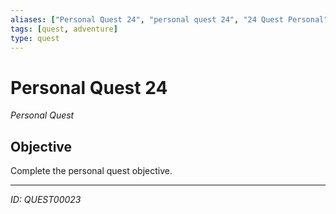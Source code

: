```yaml
---
aliases: ["Personal Quest 24", "personal quest 24", "24 Quest Personal"]
tags: [quest, adventure]
type: quest
---
```


# Personal Quest 24

*Personal Quest*

## Objective
Complete the personal quest objective.

---
*ID: QUEST00023*